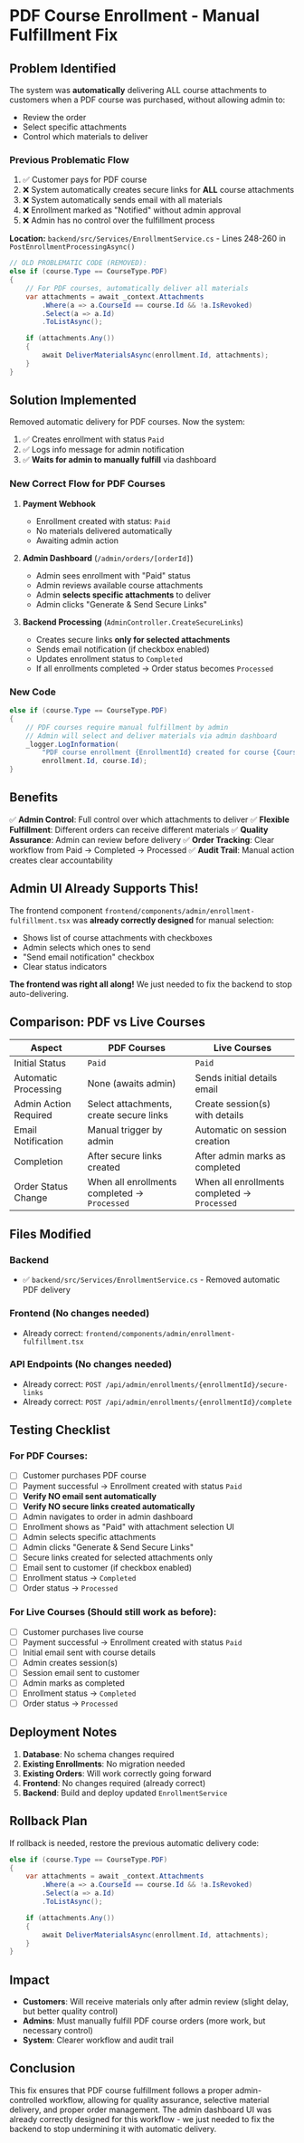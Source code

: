 # PDF Course Enrollment - Manual Fulfillment Fix

## Problem Identified

The system was **automatically** delivering ALL course attachments to customers when a PDF course was purchased, without allowing admin to:
- Review the order
- Select specific attachments
- Control which materials to deliver

### Previous Problematic Flow

1. ✅ Customer pays for PDF course
2. ❌ System automatically creates secure links for **ALL** course attachments
3. ❌ System automatically sends email with all materials
4. ❌ Enrollment marked as "Notified" without admin approval
5. ❌ Admin has no control over the fulfillment process

**Location:** `backend/src/Services/EnrollmentService.cs` - Lines 248-260 in `PostEnrollmentProcessingAsync()`

```csharp
// OLD PROBLEMATIC CODE (REMOVED):
else if (course.Type == CourseType.PDF)
{
    // For PDF courses, automatically deliver all materials
    var attachments = await _context.Attachments
        .Where(a => a.CourseId == course.Id && !a.IsRevoked)
        .Select(a => a.Id)
        .ToListAsync();

    if (attachments.Any())
    {
        await DeliverMaterialsAsync(enrollment.Id, attachments);
    }
}
```

## Solution Implemented

Removed automatic delivery for PDF courses. Now the system:
1. ✅ Creates enrollment with status `Paid`
2. ✅ Logs info message for admin notification
3. ✅ **Waits for admin to manually fulfill** via dashboard

### New Correct Flow for PDF Courses

1. **Payment Webhook**
   - Enrollment created with status: `Paid`
   - No materials delivered automatically
   - Awaiting admin action

2. **Admin Dashboard** (`/admin/orders/[orderId]`)
   - Admin sees enrollment with "Paid" status
   - Admin reviews available course attachments
   - Admin **selects specific attachments** to deliver
   - Admin clicks "Generate & Send Secure Links"

3. **Backend Processing** (`AdminController.CreateSecureLinks`)
   - Creates secure links **only for selected attachments**
   - Sends email notification (if checkbox enabled)
   - Updates enrollment status to `Completed`
   - If all enrollments completed → Order status becomes `Processed`

### New Code

```csharp
else if (course.Type == CourseType.PDF)
{
    // PDF courses require manual fulfillment by admin
    // Admin will select and deliver materials via admin dashboard
    _logger.LogInformation(
        "PDF course enrollment {EnrollmentId} created for course {CourseId}. Awaiting admin fulfillment.", 
        enrollment.Id, course.Id);
}
```

## Benefits

✅ **Admin Control**: Full control over which attachments to deliver
✅ **Flexible Fulfillment**: Different orders can receive different materials
✅ **Quality Assurance**: Admin can review before delivery
✅ **Order Tracking**: Clear workflow from Paid → Completed → Processed
✅ **Audit Trail**: Manual action creates clear accountability

## Admin UI Already Supports This!

The frontend component `frontend/components/admin/enrollment-fulfillment.tsx` was **already correctly designed** for manual selection:
- Shows list of course attachments with checkboxes
- Admin selects which ones to send
- "Send email notification" checkbox
- Clear status indicators

**The frontend was right all along!** We just needed to fix the backend to stop auto-delivering.

## Comparison: PDF vs Live Courses

| Aspect | PDF Courses | Live Courses |
|--------|-------------|--------------|
| Initial Status | `Paid` | `Paid` |
| Automatic Processing | None (awaits admin) | Sends initial details email |
| Admin Action Required | Select attachments, create secure links | Create session(s) with details |
| Email Notification | Manual trigger by admin | Automatic on session creation |
| Completion | After secure links created | After admin marks as completed |
| Order Status Change | When all enrollments completed → `Processed` | When all enrollments completed → `Processed` |

## Files Modified

### Backend
- ✅ `backend/src/Services/EnrollmentService.cs` - Removed automatic PDF delivery

### Frontend (No changes needed)
- Already correct: `frontend/components/admin/enrollment-fulfillment.tsx`

### API Endpoints (No changes needed)
- Already correct: `POST /api/admin/enrollments/{enrollmentId}/secure-links`
- Already correct: `POST /api/admin/enrollments/{enrollmentId}/complete`

## Testing Checklist

### For PDF Courses:
- [ ] Customer purchases PDF course
- [ ] Payment successful → Enrollment created with status `Paid`
- [ ] **Verify NO email sent automatically**
- [ ] **Verify NO secure links created automatically**
- [ ] Admin navigates to order in admin dashboard
- [ ] Enrollment shows as "Paid" with attachment selection UI
- [ ] Admin selects specific attachments
- [ ] Admin clicks "Generate & Send Secure Links"
- [ ] Secure links created for selected attachments only
- [ ] Email sent to customer (if checkbox enabled)
- [ ] Enrollment status → `Completed`
- [ ] Order status → `Processed`

### For Live Courses (Should still work as before):
- [ ] Customer purchases live course
- [ ] Payment successful → Enrollment created with status `Paid`
- [ ] Initial email sent with course details
- [ ] Admin creates session(s)
- [ ] Session email sent to customer
- [ ] Admin marks as completed
- [ ] Enrollment status → `Completed`
- [ ] Order status → `Processed`

## Deployment Notes

1. **Database**: No schema changes required
2. **Existing Enrollments**: No migration needed
3. **Existing Orders**: Will work correctly going forward
4. **Frontend**: No changes required (already correct)
5. **Backend**: Build and deploy updated `EnrollmentService`

## Rollback Plan

If rollback is needed, restore the previous automatic delivery code:

```csharp
else if (course.Type == CourseType.PDF)
{
    var attachments = await _context.Attachments
        .Where(a => a.CourseId == course.Id && !a.IsRevoked)
        .Select(a => a.Id)
        .ToListAsync();

    if (attachments.Any())
    {
        await DeliverMaterialsAsync(enrollment.Id, attachments);
    }
}
```

## Impact

- **Customers**: Will receive materials only after admin review (slight delay, but better quality control)
- **Admins**: Must manually fulfill PDF course orders (more work, but necessary control)
- **System**: Clearer workflow and audit trail

## Conclusion

This fix ensures that PDF course fulfillment follows a proper admin-controlled workflow, allowing for quality assurance, selective material delivery, and proper order management. The admin dashboard UI was already correctly designed for this workflow - we just needed to fix the backend to stop undermining it with automatic delivery.

